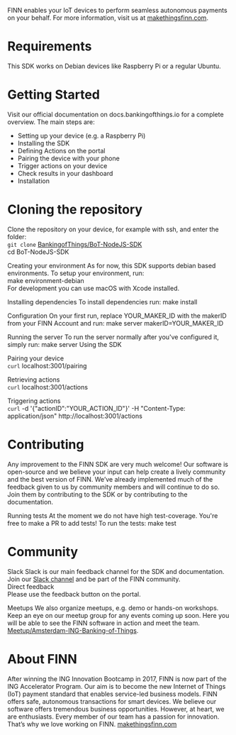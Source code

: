 FINN enables your IoT devices to perform seamless autonomous payments on your behalf. For more information, visit us at [makethingsfinn.com](makethingsfinn.com).

# Requirements
This SDK works on Debian devices like Raspberry Pi or a regular Ubuntu.

# Getting Started
Visit our official documentation on docs.bankingofthings.io for a complete overview. The main steps are:

- Setting up your device (e.g. a Raspberry Pi)
- Installing the SDK
- Defining Actions on the portal
- Pairing the device with your phone
- Trigger actions on your device
- Check results in your dashboard
- Installation

# Cloning the repository
Clone the repository on your device, for example with ssh, and enter the folder:<br/>
`git clone` [BankingofThings/BoT-NodeJS-SDK](git@github.com:BankingofThings/BoT-NodeJS-SDK.git) <br/>
cd BoT-NodeJS-SDK

Creating your environment
As for now, this SDK supports debian based environments. To setup your environment, run:<br/>
make environment-debian<br/>
For development you can use macOS with Xcode installed.

Installing dependencies
To install dependencies run:
make install

Configuration
On your first run, replace YOUR_MAKER_ID with the makerID from your FINN Account and run:
make server makerID=YOUR_MAKER_ID

Running the server
To run the server normally after you've configured it, simply run:
make server Using the SDK

Pairing your device<br/>
`curl` localhost:3001/pairing

Retrieving actions<br/>
`curl` localhost:3001/actions

Triggering actions<br/>
`curl` -d '{"actionID":"YOUR_ACTION_ID"}' -H "Content-Type: application/json" http://localhost:3001/actions

# Contributing
Any improvement to the FINN SDK are very much welcome! Our software is open-source and we believe your input can help create a lively community and the best version of FINN. We’ve already implemented much of the feedback given to us by community members and will continue to do so. Join them by contributing to the SDK or by contributing to the documentation.

Running tests
At the moment we do not have high test-coverage. You're free to make a PR to add tests! To run the tests:
make test

# Community

Slack
Slack is our main feedback channel for the SDK and documentation. Join our [Slack channel](https://ing-bankingofthings.slack.com/join/shared_invite/enQtNDEyODg3MDE1NDg4LWJhNGFiOTFhZmVlNGQwMTM4ZjQzNmZmZDk5ZGZiNjNlZTVjZjNmYjE0Y2MxZjU5MWQxNmY5MTgzYzAxNmFiNGU) and be part of the FINN community.<br/>
Direct feedback<br/>
Please use the feedback button on the portal.

Meetups
We also organize meetups, e.g. demo or hands-on workshops. Keep an eye on our meetup group for any events coming up soon. Here you will be able to see the FINN software in action and meet the team.<br/>
[Meetup/Amsterdam-ING-Banking-of-Things](meetup.com/Amsterdam-ING-Banking-of-Things/).
 
# About FINN
After winning the ING Innovation Bootcamp in 2017, FINN is now part of the ING Accelerator Program. Our aim is to become the new Internet of Things (IoT) payment standard that enables service-led business models. FINN offers safe, autonomous transactions for smart devices.
We believe our software offers tremendous business opportunities. However, at heart, we are enthusiasts. Every member of our team has a passion for innovation. That’s why we love working on FINN.
[makethingsfinn.com](makethingsfinn.com)
